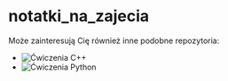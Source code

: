 # notatki_na_zajecia
Może zainteresują Cię również inne podobne repozytoria:
 * ![Ćwiczenia C++](https://github.com/marcin-filipiak/cpp_exercises)
 * ![Ćwiczenia Python](https://github.com/marcin-filipiak/py_exercises)
